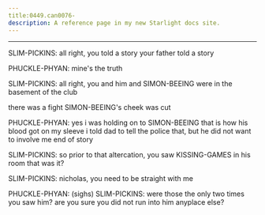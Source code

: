 ```yaml
---
title:0449.can0076-
description: A reference page in my new Starlight docs site.
---
```

----- 
SLIM-PICKINS: all right, you told a story
 your father told a story
 
PHUCKLE-PHYAN: mine's the truth
 
SLIM-PICKINS: all right, you and him and SIMON-BEEING were in the basement of the club
 
there was a fight
 SIMON-BEEING's cheek was cut
 
PHUCKLE-PHYAN: yes
 i was holding on to SIMON-BEEING
 that is how his blood got on my sleeve
 i 
told dad to tell the police that, but he did not want to involve me
 end of 
story
 
SLIM-PICKINS: so prior to that altercation, you saw KISSING-GAMES in his room
 that was 
it? 
 
SLIM-PICKINS: nicholas, you need to be straight with me
 
PHUCKLE-PHYAN: (sighs) 
SLIM-PICKINS: were those the only two times you saw him? 
 are you sure you did not 
run into him anyplace else? 
 
